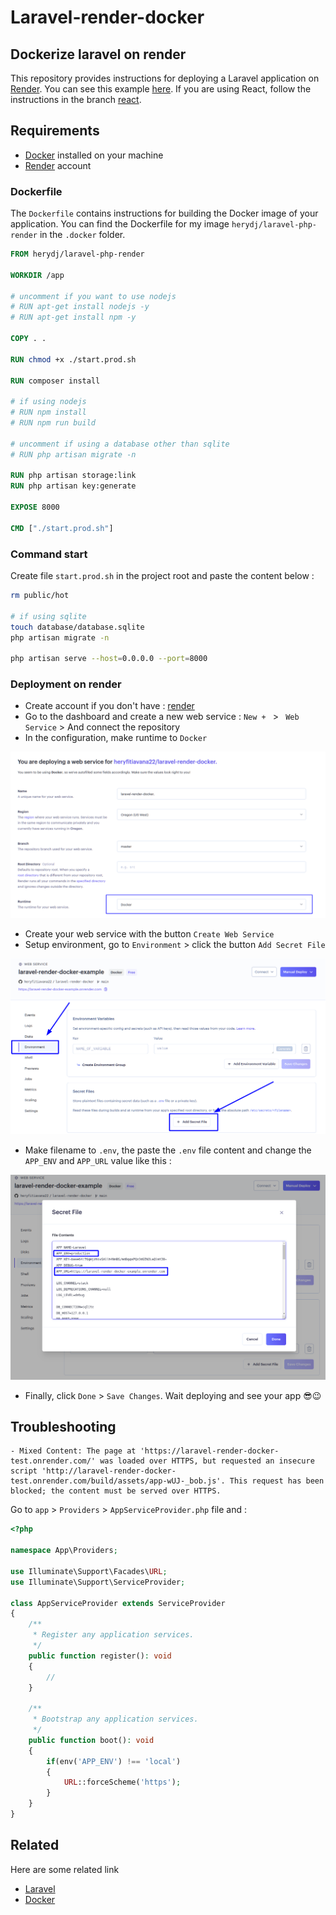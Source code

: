 # Laravel-render-docker

## Dockerize laravel on render

This repository provides instructions for deploying a Laravel application on [Render](https://render.com/). You can see this example [here](https://laravel-render-docker-example.onrender.com). If you are using React, follow the instructions in the branch [react](https://github.com/heryfitiavana22/laravel-render-docker/tree/react).

## Requirements

-   [Docker](https://docs.docker.com/) installed on your machine
-   [Render](https://render.com/) account

### Dockerfile

The `Dockerfile` contains instructions for building the Docker image of your application. You can find the Dockerfile for my image `herydj/laravel-php-render` in the `.docker` folder.

```dockerfile
FROM herydj/laravel-php-render

WORKDIR /app

# uncomment if you want to use nodejs
# RUN apt-get install nodejs -y
# RUN apt-get install npm -y

COPY . .

RUN chmod +x ./start.prod.sh

RUN composer install

# if using nodejs
# RUN npm install
# RUN npm run build

# uncomment if using a database other than sqlite
# RUN php artisan migrate -n

RUN php artisan storage:link
RUN php artisan key:generate

EXPOSE 8000

CMD ["./start.prod.sh"]
```

### Command start

Create file `start.prod.sh` in the project root and paste the content below :

```bash
rm public/hot

# if using sqlite
touch database/database.sqlite
php artisan migrate -n

php artisan serve --host=0.0.0.0 --port=8000
```

### Deployment on render

-   Create account if you don't have : [render](https://render.com/)
-   Go to the dashboard and create a new web service : `New + ` > ` Web Service` > And connect the repository
-   In the configuration, make runtime to `Docker`

![App Screenshot](./runtime.png)

-   Create your web service with the button `Create Web Service`
-   Setup environment, go to `Environment` > click the button `Add Secret File`

![App Screenshot](./secret.png)

-   Make filename to `.env`, the paste the `.env` file content and change the `APP_ENV` and `APP_URL` value like this :

![App Screenshot](./env.png)

-   Finally, click `Done` > `Save Changes`. Wait deploying and see your app 😎😉

## Troubleshooting

    - Mixed Content: The page at 'https://laravel-render-docker-test.onrender.com/' was loaded over HTTPS, but requested an insecure script 'http://laravel-render-docker-test.onrender.com/build/assets/app-wUJ-_bob.js'. This request has been blocked; the content must be served over HTTPS.

Go to `app` > `Providers` > `AppServiceProvider.php` file and :
```php
<?php

namespace App\Providers;

use Illuminate\Support\Facades\URL;
use Illuminate\Support\ServiceProvider;

class AppServiceProvider extends ServiceProvider
{
    /**
     * Register any application services.
     */
    public function register(): void
    {
        //
    }

    /**
     * Bootstrap any application services.
     */
    public function boot(): void
    {
        if(env('APP_ENV') !== 'local')
        {
            URL::forceScheme('https');
        }
    }
}

```

## Related

Here are some related link

-   [Laravel](https://laravel.com/)
-   [Docker](https://www.docker.com/)
